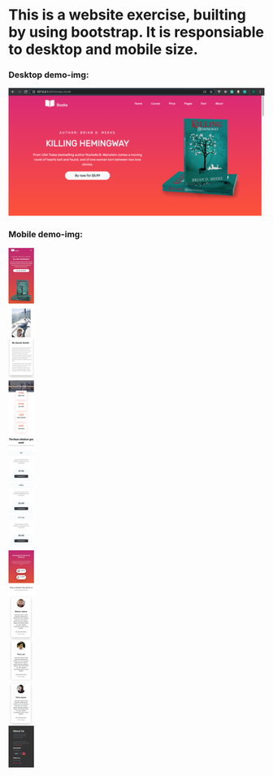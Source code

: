 # This is a website exercise, builting by using bootstrap. It is responsiable to desktop and mobile size.

### Desktop demo-img:
![Image description](./layout-demo/header.png)

### Mobile demo-img:
![Image description](./layout-demo/mobile.jpg)